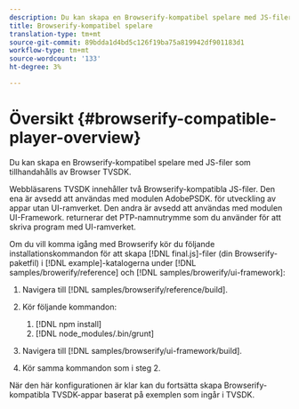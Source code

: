 ```yaml
---
description: Du kan skapa en Browserify-kompatibel spelare med JS-filer som tillhandahålls av Browser TVSDK.
title: Browserify-kompatibel spelare
translation-type: tm+mt
source-git-commit: 89bdda1d4bd5c126f19ba75a819942df901183d1
workflow-type: tm+mt
source-wordcount: '133'
ht-degree: 3%

---
```



# Översikt {#browserify-compatible-player-overview}

Du kan skapa en Browserify-kompatibel spelare med JS-filer som tillhandahålls av Browser TVSDK.

Webbläsarens TVSDK innehåller två Browserify-kompatibla JS-filer. Den ena är avsedd att användas med modulen AdobePSDK. för utveckling av appar utan UI-ramverket. Den andra är avsedd att användas med modulen UI-Framework. returnerar det PTP-namnutrymme som du använder för att skriva program med UI-ramverket.

Om du vill komma igång med Browserify kör du följande installationskommandon för att skapa [!DNL final.js]-filer (din Browserify-paketfil) i [!DNL example]-katalogerna under [!DNL samples/browerify/reference] och [!DNL samples/browerify/ui-framework]:

1. Navigera till [!DNL samples/browserify/reference/build].
1. Kör följande kommandon:

   1. [!DNL npm install]
   1. [!DNL node_modules/.bin/grunt]

1. Navigera till [!DNL samples/browserify/ui-framework/build].
1. Kör samma kommandon som i steg 2.

När den här konfigurationen är klar kan du fortsätta skapa Browserify-kompatibla TVSDK-appar baserat på exemplen som ingår i TVSDK.
